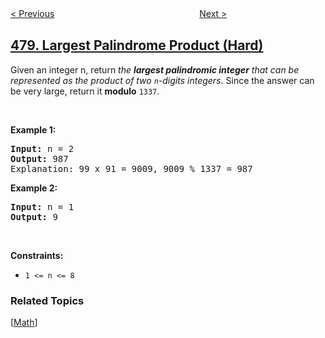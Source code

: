 <!--|This file generated by command(leetcode description); DO NOT EDIT.    |-->
<!--+----------------------------------------------------------------------+-->
<!--|@author    awesee <openset.wang@gmail.com>                           |-->
<!--|@link      https://github.com/awesee                                 |-->
<!--|@home      https://github.com/awesee/leetcode                        |-->
<!--+----------------------------------------------------------------------+-->

[< Previous](../generate-random-point-in-a-circle "Generate Random Point in a Circle")
　　　　　　　　　　　　　　　　
[Next >](../sliding-window-median "Sliding Window Median")

## [479. Largest Palindrome Product (Hard)](https://leetcode.com/problems/largest-palindrome-product "最大回文数乘积")

<p>Given an integer n, return <em>the <strong>largest palindromic integer</strong> that can be represented as the product of two <code>n</code>-digits integers</em>. Since the answer can be very large, return it <strong>modulo</strong> <code>1337</code>.</p>

<p>&nbsp;</p>
<p><strong>Example 1:</strong></p>

<pre>
<strong>Input:</strong> n = 2
<strong>Output:</strong> 987
Explanation: 99 x 91 = 9009, 9009 % 1337 = 987
</pre>

<p><strong>Example 2:</strong></p>

<pre>
<strong>Input:</strong> n = 1
<strong>Output:</strong> 9
</pre>

<p>&nbsp;</p>
<p><strong>Constraints:</strong></p>

<ul>
	<li><code>1 &lt;= n &lt;= 8</code></li>
</ul>

### Related Topics
  [[Math](../../tag/math/README.md)]
